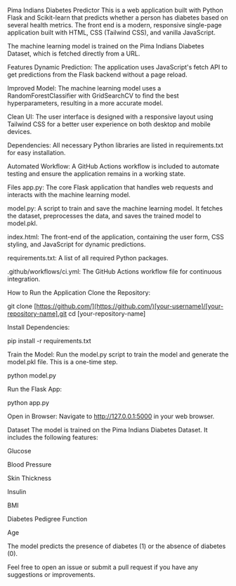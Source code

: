 Pima Indians Diabetes Predictor
This is a web application built with Python Flask and Scikit-learn that predicts whether a person has diabetes based on several health metrics. The front end is a modern, responsive single-page application built with HTML, CSS (Tailwind CSS), and vanilla JavaScript.

The machine learning model is trained on the Pima Indians Diabetes Dataset, which is fetched directly from a URL.

Features
Dynamic Prediction: The application uses JavaScript's fetch API to get predictions from the Flask backend without a page reload.

Improved Model: The machine learning model uses a RandomForestClassifier with GridSearchCV to find the best hyperparameters, resulting in a more accurate model.

Clean UI: The user interface is designed with a responsive layout using Tailwind CSS for a better user experience on both desktop and mobile devices.

Dependencies: All necessary Python libraries are listed in requirements.txt for easy installation.

Automated Workflow: A GitHub Actions workflow is included to automate testing and ensure the application remains in a working state.

Files
app.py: The core Flask application that handles web requests and interacts with the machine learning model.

model.py: A script to train and save the machine learning model. It fetches the dataset, preprocesses the data, and saves the trained model to model.pkl.

index.html: The front-end of the application, containing the user form, CSS styling, and JavaScript for dynamic predictions.

requirements.txt: A list of all required Python packages.

.github/workflows/ci.yml: The GitHub Actions workflow file for continuous integration.

How to Run the Application
Clone the Repository:

git clone [https://github.com/](https://github.com/)[your-username]/[your-repository-name].git
cd [your-repository-name]

Install Dependencies:

pip install -r requirements.txt

Train the Model:
Run the model.py script to train the model and generate the model.pkl file. This is a one-time step.

python model.py

Run the Flask App:

python app.py

Open in Browser:
Navigate to http://127.0.0.1:5000 in your web browser.

Dataset
The model is trained on the Pima Indians Diabetes Dataset. It includes the following features:

Glucose

Blood Pressure

Skin Thickness

Insulin

BMI

Diabetes Pedigree Function

Age

The model predicts the presence of diabetes (1) or the absence of diabetes (0).

Feel free to open an issue or submit a pull request if you have any suggestions or improvements.
